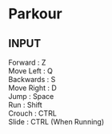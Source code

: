 # Parkour
## INPUT
Forward : Z  
Move Left : Q  
Backwards : S  
Move Right : D  
Jump : Space  
Run : Shift  
Crouch : CTRL  
Slide : CTRL (When Running)  

